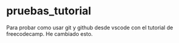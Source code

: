 # pruebas_tutorial
Para probar como usar git y github desde vscode con el tutorial de freecodecamp.
He cambiado esto.

